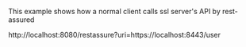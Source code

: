 This example shows how a normal client calls ssl server's API by rest-assured


http://localhost:8080/restassure?uri=https://localhost:8443/user






